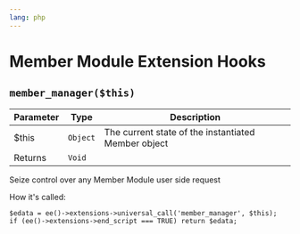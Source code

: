 ```yaml
---
lang: php
---
```


<!--
    This source file is part of the open source project
    ExpressionEngine User Guide (https://github.com/ExpressionEngine/ExpressionEngine-User-Guide)

    @link      https://expressionengine.com/
    @copyright Copyright (c) 2003-2020, Packet Tide, LLC (https://packettide.com)
    @license   https://expressionengine.com/license Licensed under Apache License, Version 2.0
-->

# Member Module Extension Hooks

## `member_manager($this)`

| Parameter | Type     | Description                                         |
| --------- | -------- | --------------------------------------------------- |
| \$this    | `Object` | The current state of the instantiated Member object |
| Returns   | `Void`   |                                                     |

Seize control over any Member Module user side request

How it's called:

    $edata = ee()->extensions->universal_call('member_manager', $this);
    if (ee()->extensions->end_script === TRUE) return $edata;
